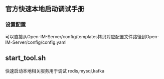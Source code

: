 
## 官方快速本地启动调试手册
### 设置配置
可以直接从Open-IM-Server/config/templates拷贝对应配置文件路径到Open-IM-Server/config/config.yaml



## start_tool.sh  
快速启动本地相关服务用于调试
redis,mysql,kafka